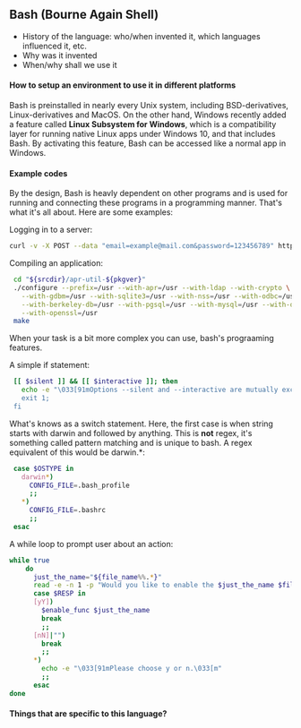 ## Bash (Bourne Again Shell)

- History of the language: who/when invented it, which languages influenced it, etc.
- Why was it invented
- When/why shall we use it

#### How to setup an environment to use it in different platforms
Bash is preinstalled in nearly every Unix system, including BSD-derivatives,
Linux-derivatives and MacOS. On the other hand, Windows recently added a feature
called **Linux Subsystem for Windows**, which is a compatibility layer for running
native Linux apps under Windows 10, and that includes Bash. By activating this
feature, Bash can be accessed like a normal app in Windows.

#### Example codes
By the design, Bash is heavly dependent on other programs and is used for
running and connecting these programs in a programming manner. That's what it's
all about. Here are some examples:

Logging in to a server:
```bash
curl -v -X POST --data "email=example@mail.com&password=123456789" http://exampleserver.com/rest/login
```

Compiling an application:
```bash
 cd "${srcdir}/apr-util-${pkgver}"
 ./configure --prefix=/usr --with-apr=/usr --with-ldap --with-crypto \
   --with-gdbm=/usr --with-sqlite3=/usr --with-nss=/usr --with-odbc=/usr \
   --with-berkeley-db=/usr --with-pgsql=/usr --with-mysql=/usr --with-oracle=/usr \
   --with-openssl=/usr
 make
```

When your task is a bit more complex you can use, bash's prograaming features.

A simple if statement:
```bash
 [[ $silent ]] && [[ $interactive ]]; then
   echo -e "\033[91mOptions --silent and --interactive are mutually exclusive. Please choose one or the other.\033
   exit 1;
 fi
```

What's knows as a switch statement. Here, the first case is when string starts with darwin 
and followed by anything. This is **not** regex, it's something called pattern matching
and is unique to bash. A regex equivalent of this would be darwin.*:
```bash
 case $OSTYPE in
   darwin*)
     CONFIG_FILE=.bash_profile
     ;;
   *)
     CONFIG_FILE=.bashrc
     ;;
 esac
```

A while loop to prompt user about an action:

```bash
while true
    do
      just_the_name="${file_name%%.*}"
      read -e -n 1 -p "Would you like to enable the $just_the_name $file_type? [y/N] " RESP
      case $RESP in
      [yY])
        $enable_func $just_the_name
        break
        ;;
      [nN]|"")
        break
        ;;
      *)
        echo -e "\033[91mPlease choose y or n.\033[m"
        ;;
      esac
done
```


#### Things that are specific to this language?
